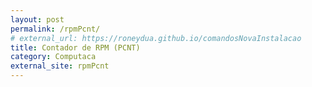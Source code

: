 ```yaml
---
layout: post
permalink: /rpmPcnt/
# external_url: https://roneydua.github.io/comandosNovaInstalacao
title: Contador de RPM (PCNT)
category: Computaca
external_site: rpmPcnt
---
```

